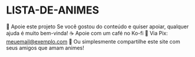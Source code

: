 # LISTA-DE-ANIMES
💖 Apoie este projeto  Se você gostou do conteúdo e quiser apoiar, qualquer ajuda é muito bem-vinda!  ☕ Apoie com um café no Ko-fi  💸 Via Pix: meuemail@exemplo.com  💬 Ou simplesmente compartilhe este site com seus amigos que amam animes!
